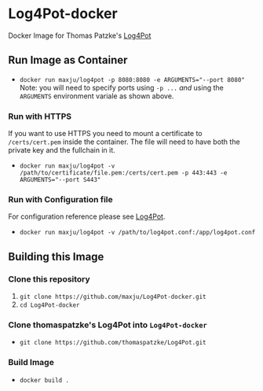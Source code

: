# Log4Pot-docker
Docker Image for Thomas Patzke's <a href="https://github.com/thomaspatzke/Log4Pot">Log4Pot</a>
## Run Image as Container
- `docker run maxju/log4pot -p 8080:8080 -e ARGUMENTS="--port 8080"`
Note: you will need to specify ports using `-p ...` *and* using the `ARGUMENTS` environment variale as shown above.
### Run with HTTPS
If you want to use HTTPS you need to mount a certificate to `/certs/cert.pem` inside the container. The file will need to have both the private key and the fullchain in it.
- `docker run maxju/log4pot -v /path/to/certificate/file.pem:/certs/cert.pem -p 443:443 -e ARGUMENTS="--port S443"`
### Run with Configuration file
For configuration reference please see <a href="https://github.com/thomaspatzke/Log4Pot">Log4Pot</a>.
- `docker run maxju/log4pot -v /path/to/log4pot.conf:/app/log4pot.conf`

## Building this Image
### Clone this repository
1. `git clone https://github.com/maxju/Log4Pot-docker.git`
2. `cd Log4Pot-docker`
### Clone thomaspatzke's Log4Pot into `Log4Pot-docker`
- `git clone https://github.com/thomaspatzke/Log4Pot.git`

### Build  Image
- `docker build .`


